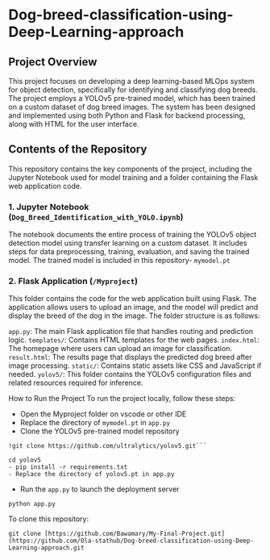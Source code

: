 # Dog-breed-classification-using-Deep-Learning-approach

## Project Overview
This project focuses on developing a deep learning-based MLOps system for object detection, specifically for identifying and classifying dog breeds. The project employs a YOLOv5 pre-trained model, which has been trained on a custom dataset of dog breed images. The system has been designed and implemented using both Python and Flask for backend processing, along with HTML for the user interface.

## Contents of the Repository
This repository contains the key components of the project, including the Jupyter Notebook used for model training and a folder containing the Flask web application code.

### 1. Jupyter Notebook (`Dog_Breed_Identification_with_YOLO.ipynb`)
The notebook documents the entire process of training the YOLOv5 object detection model using transfer learning on a custom dataset. It includes steps for data preprocessing, training, evaluation, and saving the trained model. The trained model is included in this repository- `mymodel.pt`
### 2. Flask Application (`/Myproject`)
This folder contains the code for the web application built using Flask. The application allows users to upload an image, and the model will predict and display the breed of the dog in the image.
The folder structure is as follows:

`app.py`: The main Flask application file that handles routing and prediction logic.
`templates/`: Contains HTML templates for the web pages.
`index.html`: The homepage where users can upload an image for classification.
`result.html`: The results page that displays the predicted dog breed after image processing.
`static/`: Contains static assets like CSS and JavaScript if needed.
`yolov5/`: This folder contains the YOLOv5 configuration files and related resources required for inference.

How to Run the Project
To run the project locally, follow these steps:

- Open the Myproject folder on vscode or other IDE
- Replace the directory of `mymodel.pt` in `app.py`
- Clone the YOLOv5 pre-trained model repository
```
!git clone https://github.com/ultralytics/yolov5.git```
```
```
cd yolov5
- pip install -r requirements.txt
- Replace the directory of yolov5.pt in app.py
```
- Run the `app.py` to launch the deployment server
```
python app.py
```
To clone this repository:
```
git clone [https://github.com/Bawamary/My-Final-Project.git](https://github.com/Ola-stathub/Dog-breed-classification-using-Deep-Learning-approach.git
